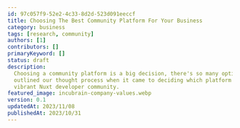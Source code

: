 ```yaml
---
id: 97c057f9-52e2-4c33-8d2d-523d091eeccf
title: Choosing The Best Community Platform For Your Business
category: business
tags: [research, community]
authors: [1]
contributors: []
primaryKeyword: []
status: draft
description:
  Choosing a community platform is a big decision, there's so many options to consider. we've
  outlined our thought process when it came to deciding which platform to use for Incubrain's
  vibrant Nuxt developer community.
featured_image: incubrain-company-values.webp
version: 0.1
updatedAt: 2023/11/08
publishedAt: 2023/10/31
---
```

